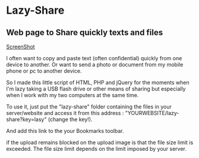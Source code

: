 # Lazy-Share

Web page to Share quickly texts and files
-----------------------------------

[ScreenShot](https://raw.githubusercontent.com/Kamoba/Lazy-Share/master/uploads/Screenshot.jpg)



I often want to copy and paste text (often confidential) quickly from one device to another.
Or want to send a photo or document from my mobile phone or pc to another device.

So I made this little script of HTML, PHP and jQuery for the moments when I'm lazy taking a USB flash drive or other means of sharing but especially when I work with my two computers at the same time.

To use it, just put the "lazy-share" folder containing the files in your server/website and access it from this address : "YOURWEBSITE/lazy-share?key=lasy" (change the key!).

And add this link to the your Bookmarks toolbar.

if the upload remains blocked on the upload image is that the file size limit is exceeded. The file size limit depends on the limit imposed by your server.
